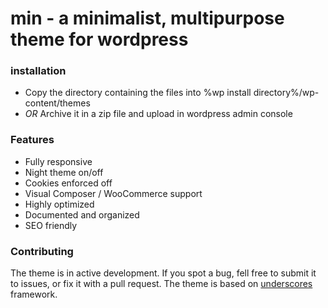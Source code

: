 # min - a minimalist, multipurpose theme for wordpress
### installation
- Copy the directory containing the files into %wp install directory%/wp-content/themes
- _OR_ Archive it in a zip file and upload in wordpress admin console

### Features
- Fully responsive
- Night theme on/off
- Cookies enforced off
- Visual Composer / WooCommerce support
- Highly optimized
- Documented and organized
- SEO friendly

### Contributing
The theme is in active development. If you spot a bug, fell free to submit it to issues, or fix it with a pull request.
The theme is based on [underscores](https://underscores.me/) framework.